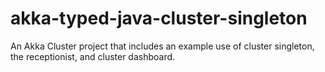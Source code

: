 # akka-typed-java-cluster-singleton
An Akka Cluster project that includes an example use of cluster singleton, the receptionist, and cluster dashboard. 
